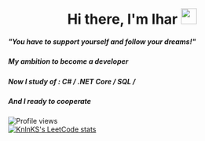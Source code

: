 <h1 align="center">Hi there, I'm Ihar</a> 
<img src="https://github.com/blackcater/blackcater/raw/main/images/Hi.gif" height="32"/></h1>


##### "You have to support yourself and follow your dreams!"
##### My ambition to become a developer 
#####  Now I study of : C# / .NET Core / SQL /
##### And I ready to cooperate 



![Profile views](https://gpvc.arturio.dev/suwaloff)  
[![KnlnKS's LeetCode stats](https://leetcode-stats-six.vercel.app/api?username=suwaloff&theme=dark)](https://leetcode.com/suwaloff/)
<!--
**suwaloff/suwaloff** is a ✨ _special_ ✨ repository because its `README.md` (this file) appears on your GitHub profile.


